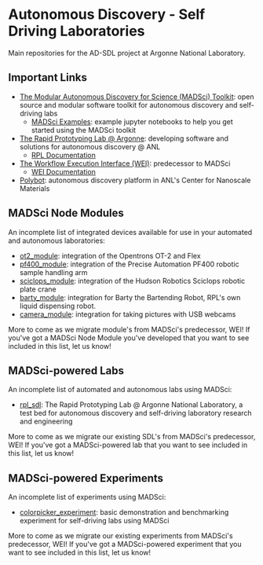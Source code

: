 # Autonomous Discovery - Self Driving Laboratories

Main repositories for the AD-SDL project at Argonne National Laboratory.

## Important Links


- [The Modular Autonomous Discovery for Science (MADSci) Toolkit](https://github.com/AD-SDL/MADSci/): open source and modular software toolkit for autonomous discovery and self-driving labs
  - [MADSci Examples](https://github.com/AD-SDL/MADSci_Examples/): example jupyter notebooks to help you get started using the MADSci toolkit
- [The Rapid Prototyping Lab @ Argonne](https://rpl.cels.anl.gov/): developing software and solutions for autonomous discovery @ ANL
  - [RPL Documentation](https://rplab.readthedocs.io/en/latest/)
- [The Workflow Execution Interface (WEI)](https://github.com/AD-SDL/wei): predecessor to MADSci
  - [WEI Documentation](https://rpl-wei.readthedocs.io/en/latest/index.html)
- [Polybot](https://cnm.anl.gov/pages/polybot): autonomous discovery platform in ANL's Center for Nanoscale Materials

## MADSci Node Modules

An incomplete list of integrated devices available for use in your automated and autonomous laboratories:

- [ot2_module](https://github.com/AD-SDL/ot2_module): integration of the Opentrons OT-2 and Flex
- [pf400_module](https://github.com/AD-SDL/pf400_module): integration of the Precise Automation PF400 robotic sample handling arm
- [sciclops_module](https://github.com/AD-SDL/sciclops_module): integration of the Hudson Robotics Sciclops robotic plate crane
- [barty_module](https://github.com/AD-SDL/barty_module): integration for Barty the Bartending Robot, RPL's own liquid dispensing robot.
- [camera_module](https://github.com/AD-SDL/camera_module): integration for taking pictures with USB webcams

More to come as we migrate module's from MADSci's predecessor, WEI! If you've got a MADSci Node Module you've developed that you want to see included in this list, let us know!

## MADSci-powered Labs

An incomplete list of automated and autonomous labs using MADSci:

- [rpl_sdl](https://github.com/AD-SDL/rpl_sdl): The Rapid Prototyping Lab @ Argonne National Laboratory, a test bed for autonomous discovery and self-driving laboratory research and engineering

More to come as we migrate our existing SDL's from MADSci's predecessor, WEI! If you've got a MADSci-powered lab that you want to see included in this list, let us know!

## MADSci-powered Experiments

An incomplete list of experiments using MADSci:

- [colorpicker_experiment](https://github.com/AD-SDL/colorpicker_experiment): basic demonstration and benchmarking experiment for self-driving labs using MADSci

More to come as we migrate our existing experiments from MADSci's predecessor, WEI! If you've got a MADSci-powered experiment that you want to see included in this list, let us know!
